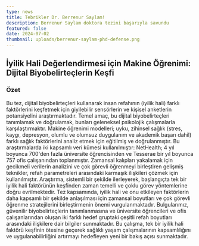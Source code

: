 ```yaml
---
type: news
title: Tebrikler Dr. Berrenur Saylam!
description: Berrenur Saylam doktora tezini başarıyla savundu
featured: false
date: 2024-07-02
thumbnail: uploads/berrenur-saylam-phd-defense.png
---
```

## İyilik Hali Değerlendirmesi için Makine Öğrenimi: Dijital Biyobelirteçlerin Keşfi

### Özet

Bu tez, dijital biyobelirteçleri kullanarak insan refahının (iyilik hali) farklı faktörlerini keşfetmek için giyilebilir sensörlerin ve kişisel anketlerin potansiyelini araştırmaktadır. Temel amaç, bu dijital biyobelirteçleri tanımlamak ve doğrulamak, bunları geleneksel psikolojik çalışmalarla karşılaştırmaktır. Makine öğrenimi modelleri; uyku, zihinsel sağlık (stres, kaygı, depresyon, olumlu ve olumsuz duygulanım ve akademik başarı dahil) farklı sağlık faktörlerini analiz etmek için eğitilmiş ve doğrulanmıştır. Bu araştırmalarda iki kapsamlı veri kümesi kullanılmıştır: NetHealth; 4 yıl boyunca 700'den fazla üniversite öğrencisinden ve Tesserae bir yıl boyunca 757 ofis çalışanından toplanmıştır. Zamansal kalıpları yakalamak için gecikmeli verilerin analizini ve çok görevli öğrenmeyi birleştiren gelişmiş teknikler, refah parametreleri arasındaki karmaşık ilişkileri çözmek için kullanılmıştır. Araştırma, sistemli bir şekilde ilerleyerek, başlangıçta tek bir iyilik hali faktörünün keşfinden zaman temelli ve çoklu görev yöntemlerine doğru evrilmektedir. Tez kapsamında, iyilik hali ve onu etkileyen faktörlerin daha kapsamlı bir şekilde anlaşılması için zamansal boyutları ve çok görevli öğrenme stratejilerini birleştirmenin önemi vurgulanmaktadır. Bulgularımız, güvenilir biyobelirteçlerin tanımlanmasına ve üniversite öğrencileri ve ofis çalışanlarından oluşan iki farklı hedef gruptaki çeşitli refah boyutları arasındaki ilişkilere dair bilgiler sunmaktadır. Bu çalışma, tek bir iyilik hali faktörü keşfinin ötesine geçerek sağlıklı yaşam çalışmalarının kapsamlılığını ve uygulanabilirliğini artırmayı hedefleyen yeni bir bakış açısı sunmaktadır.
